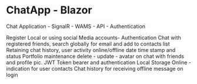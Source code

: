 # ChatApp - Blazor

Chat Application - SignalR - WAMS - API - Authentication

Register Local or using social Media accounts- Authentication
Chat with registered friends, search globally for email and add to contacts list
Retaining chat history, user activity online/offline date time stamp and status
Portfolio maintenance delete - update - avatar on chat with friends and profile pic.
JWT Token bearer and authentication
Local Storage
Online - indication for user contacts
Chat history for receiving offline message on login


